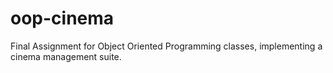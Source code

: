 # oop-cinema
Final Assignment for Object Oriented Programming classes, implementing a cinema management suite.
